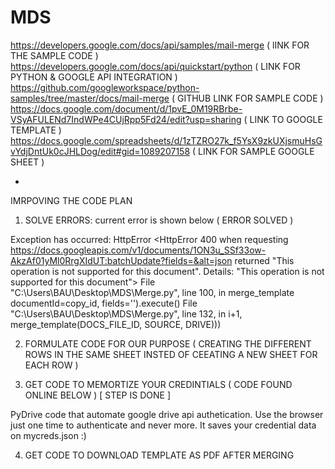 # MDS

https://developers.google.com/docs/api/samples/mail-merge  ( lINK FOR THE SAMPLE CODE )
https://developers.google.com/docs/api/quickstart/python   ( LINK FOR PYTHON & GOOGLE API INTEGRATION )
https://github.com/googleworkspace/python-samples/tree/master/docs/mail-merge ( GITHUB LINK FOR SAMPLE CODE )
https://docs.google.com/document/d/1pvE_0M19RBrbe-VSyAFULENd7IndWPe4CUjRpp5Fd24/edit?usp=sharing  ( LINK TO GOOGLE TEMPLATE )
https://docs.google.com/spreadsheets/d/1zTZRO27k_f5YsX9zkUXjsmuHsGvYdjDntUk0cJHLDog/edit#gid=1089207158 ( LINK FOR SAMPLE GOOGLE SHEET )



-
IMRPOVING THE CODE PLAN 
1. SOLVE ERRORS: current error is shown below ( ERROR SOLVED )


Exception has occurred: HttpError
<HttpError 400 when requesting https://docs.googleapis.com/v1/documents/1ON3u_SSf33ow-AkzAf01yMl0RrgXIdUT:batchUpdate?fields=&alt=json returned "This operation is not supported for this document". Details: "This operation is not supported for this document">
  File "C:\Users\BAU\Desktop\MDS\Merge.py", line 100, in merge_template
    documentId=copy_id, fields='').execute()
  File "C:\Users\BAU\Desktop\MDS\Merge.py", line 132, in <module>
    i+1, merge_template(DOCS_FILE_ID, SOURCE, DRIVE)))
    

2. FORMULATE CODE FOR OUR PURPOSE 
  ( CREATING THE DIFFERENT ROWS IN THE SAME SHEET INSTED OF CEEATING A NEW SHEET FOR EACH ROW )
  
3. GET CODE TO MEMORTIZE YOUR CREDINTIALS ( CODE FOUND ONLINE BELOW ) [ STEP IS DONE ] 

PyDrive code that automate google drive api authetication. Use the browser just one time to authenticate and never more. It saves your credential data on mycreds.json :)



4. GET CODE TO DOWNLOAD TEMPLATE AS PDF AFTER MERGING 
